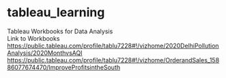 # tableau_learning
Tableau Workbooks for Data Analysis <br/>
Link to Workbooks <br/>
https://public.tableau.com/profile/tablu7228#!/vizhome/2020DelhiPollutionAnalysis/2020MonthvsAQI <br/>
https://public.tableau.com/profile/tablu7228#!/vizhome/OrderandSales_15886077674470/ImproveProfitsintheSouth
